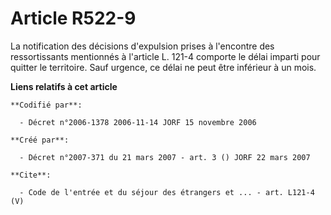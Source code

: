 # Article R522-9

La notification des décisions d'expulsion prises à l'encontre des ressortissants mentionnés à l'article L. 121-4 comporte le
délai imparti pour quitter le territoire. Sauf urgence, ce délai ne peut être inférieur à un mois.

**Liens relatifs à cet article**

	**Codifié par**:

	  - Décret n°2006-1378 2006-11-14 JORF 15 novembre 2006

	**Créé par**:

	  - Décret n°2007-371 du 21 mars 2007 - art. 3 () JORF 22 mars 2007

	**Cite**:

	  - Code de l'entrée et du séjour des étrangers et ... - art. L121-4 (V)
